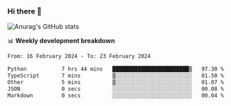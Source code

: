 ### Hi there 👋
![Anurag's GitHub stats](https://github-readme-stats.vercel.app/api?username=jami1024&show_icons=true&theme=radical)

📊 **Weekly development breakdown**
<!--START_SECTION:waka-->

```txt
From: 16 February 2024 - To: 23 February 2024

Python           7 hrs 44 mins   ████████████████████████▒   97.30 %
TypeScript       7 mins          ▒░░░░░░░░░░░░░░░░░░░░░░░░   01.50 %
Other            5 mins          ▒░░░░░░░░░░░░░░░░░░░░░░░░   01.07 %
JSON             0 secs          ░░░░░░░░░░░░░░░░░░░░░░░░░   00.08 %
Markdown         0 secs          ░░░░░░░░░░░░░░░░░░░░░░░░░   00.04 %
```

<!--END_SECTION:waka-->
<!--
**jami1024/jami1024** is a ✨ _special_ ✨ repository because its `README.md` (this file) appears on your GitHub profile.

Here are some ideas to get you started:

- 🔭 I’m currently working on ...
- 🌱 I’m currently learning ...
- 👯 I’m looking to collaborate on ...
- 🤔 I’m looking for help with ...
- 💬 Ask me about ...
- 📫 How to reach me: ...
- 😄 Pronouns: ...
- ⚡ Fun fact: ...
-->
